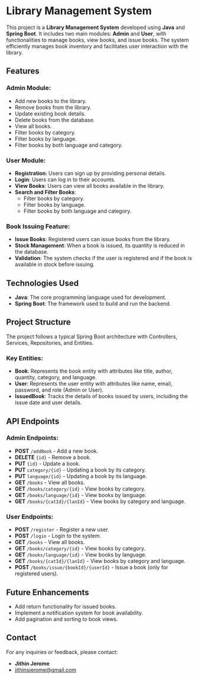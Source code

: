 # Library Management System

This project is a **Library Management System** developed using **Java** and **Spring Boot**. It includes two main modules: **Admin** and **User**, with functionalities to manage books, view books, and issue books. The system efficiently manages book inventory and facilitates user interaction with the library.

## Features

### Admin Module:
- Add new books to the library.
- Remove books from the library.
- Update existing book details.
- Delete books from the database.
- View all books.
- Filter books by category.
- Filter books by language.
- Filter books by both language and category.

### User Module:
- **Registration**: Users can sign up by providing personal details.
- **Login**: Users can log in to their accounts.
- **View Books**: Users can view all books available in the library.
- **Search and Filter Books**:
  - Filter books by category.
  - Filter books by language.
  - Filter books by both language and category.

### Book Issuing Feature:
- **Issue Books**: Registered users can issue books from the library.
- **Stock Management**: When a book is issued, its quantity is reduced in the database.
- **Validation**: The system checks if the user is registered and if the book is available in stock before issuing.
  
## Technologies Used
- **Java**: The core programming language used for development.
- **Spring Boot**: The framework used to build and run the backend.

## Project Structure
The project follows a typical Spring Boot architecture with Controllers, Services, Repositories, and Entities.

### Key Entities:
- **Book**: Represents the book entity with attributes like title, author, quantity, category, and language.
- **User**: Represents the user entity with attributes like name, email, password, and role (Admin or User).
- **IssuedBook**: Tracks the details of books issued by users, including the issue date and user details.

## API Endpoints

### Admin Endpoints:
- **POST** `/addBook` - Add a new book.
- **DELETE** `{id}` - Remove a book.
- **PUT** `{id}` - Update a book.
- **PUT** `category/{id}` - Updating a book by its category.
- **PUT** `language/{id}` - Updating a book by its language.
- **GET** `/books` - View all books.
- **GET** `/books/category/{id}` - View books by category.
- **GET** `/books/language/{id}` - View books by language.
- **GET** `/books/{catId}/{lanId}` - View books by category and language.

### User Endpoints:
- **POST** `/register` - Register a new user.
- **POST** `/login` - Login to the system.
- **GET** `/books` - View all books.
- **GET** `/books/category/{id}` - View books by category.
- **GET** `/books/language/{id}` - View books by language.
- **GET** `/books/{catId}/{lanId}` - View books by category and language.
- **POST** `/books/issue/{bookId}/{userId}` - Issue a book (only for registered users).

## Future Enhancements
- Add return functionality for issued books.
- Implement a notification system for book availability.
- Add pagination and sorting to book views.







## Contact
For any inquiries or feedback, please contact:
- **Jithin Jerome**  
- jithinsjerome@gmail.com

